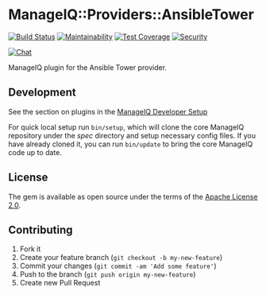 # ManageIQ::Providers::AnsibleTower

[![Build Status](https://travis-ci.com/ManageIQ/manageiq-providers-ansible_tower.svg?branch=master)](https://travis-ci.com/ManageIQ/manageiq-providers-ansible_tower)
[![Maintainability](https://api.codeclimate.com/v1/badges/fc704a8f0a6a627f5b67/maintainability)](https://codeclimate.com/github/ManageIQ/manageiq-providers-ansible_tower/maintainability)
[![Test Coverage](https://api.codeclimate.com/v1/badges/fc704a8f0a6a627f5b67/test_coverage)](https://codeclimate.com/github/ManageIQ/manageiq-providers-ansible_tower/test_coverage)
[![Security](https://hakiri.io/github/ManageIQ/manageiq-providers-ansible_tower/master.svg)](https://hakiri.io/github/ManageIQ/manageiq-providers-ansible_tower/master)

[![Chat](https://badges.gitter.im/Join%20Chat.svg)](https://gitter.im/ManageIQ/manageiq-providers-ansible_tower?utm_source=badge&utm_medium=badge&utm_campaign=pr-badge&utm_content=badge)

ManageIQ plugin for the Ansible Tower provider.

## Development

See the section on plugins in the [ManageIQ Developer Setup](http://manageiq.org/docs/guides/developer_setup/plugins)

For quick local setup run `bin/setup`, which will clone the core ManageIQ repository under the *spec* directory and setup necessary config files. If you have already cloned it, you can run `bin/update` to bring the core ManageIQ code up to date.

## License

The gem is available as open source under the terms of the [Apache License 2.0](http://www.apache.org/licenses/LICENSE-2.0).

## Contributing

1. Fork it
2. Create your feature branch (`git checkout -b my-new-feature`)
3. Commit your changes (`git commit -am 'Add some feature'`)
4. Push to the branch (`git push origin my-new-feature`)
5. Create new Pull Request
